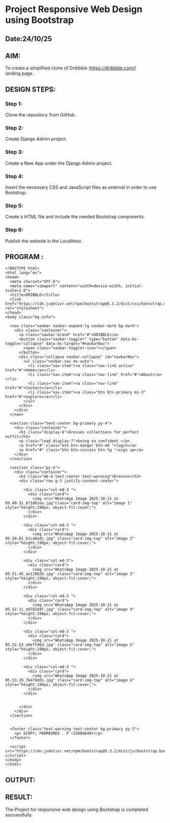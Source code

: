 # Project Responsive Web Design using Bootstrap
## Date:24/10/25

## AIM:
To create a simplified clone of Dribbble (https://dribbble.com/) landing page.


## DESIGN STEPS:

### Step 1:
Clone the repository from GitHub.

### Step 2:
Create Django Admin project.

### Step 3:
Create a New App under the Django Admin project.

### Step 4:
Insert the necessary CSS and JavaScript files as external in order to use Bootstrap.

### Step 5:
Create a HTML file and include the needed Bootstrap components.

### Step 6:
Publish the website in the LocalHost.

## PROGRAM :
```
<!DOCTYPE html>
<html lang="en">
<head>
  <meta charset="UTF-8">
  <meta name="viewport" content="width=device-width, initial-scale=1.0">
  <title>DRIBBLE</title>
  <link href="https://cdn.jsdelivr.net/npm/bootstrap@5.3.2/dist/css/bootstrap.min.css" rel="stylesheet">
</head>
<body class="bg-info">

  <nav class="navbar navbar-expand-lg navbar-dark bg-dark">
    <div class="container">
      <a class="navbar-brand" href="#">DRIBBLE</a>
      <button class="navbar-toggler" type="button" data-bs-toggle="collapse" data-bs-target="#navbarNav">
        <span class="navbar-toggler-icon"></span>
      </button>
      <div class="collapse navbar-collapse" id="navbarNav">
        <ul class="navbar-nav ms-auto">
          <li class="nav-item"><a class="nav-link active" href="#">Home</a></li>
          <li class="nav-item"><a class="nav-link" href="#">About</a></li>
          <li class="nav-item"><a class="nav-link" href="#">Contact</a></li>
          <li class="nav-item"><a class="btn btn-primary ms-3" href="#">explore</a></li>
        </ul>
      </div>
    </div>
  </nav>

  <section class="text-center bg-primary py-4">
    <div class="container">
      <h1 class="display-6">Dresses collections for perfect outfit</h1>
      <p class="lead display-7">being so confident </p>
      <a href="#" class="btn btn-danger btn-md ">login</a>
      <a href="#" class="btn btn-success btn-lg ">sign up</a>
    </div>
  </section>

  <section class="py-4">
    <div class="container">
      <h2 class="mb-4 text-center text-warning">Dresses</h2>
      <div class="row g-3 justify-content-center">
        
        <div class="col-md-3 ">
          <div class="card">
            <img src="WhatsApp Image 2025-10-21 at 05.49.31_671d61ea.jpg"class="card-img-top" alt="image 1" style="height:190px; object-fit:cover;">
          </div>
        </div>

        <div class="col-md-3 ">
          <div class="card">
            <img src="WhatsApp Image 2025-10-21 at 05.50.01_61ca0adc.jpg" class="card-img-top" alt="image 2" style="height:190px; object-fit:cover;">
          </div>
        </div>

        <div class="col-md-3">
          <div class="card">
            <img src="WhatsApp Image 2025-10-21 at 05.51.45_ae11982b.jpg" class="card-img-top" alt="image 3" style="height:190px; object-fit:cover;">
          </div>
        </div>

        <div class="col-md-3 ">
          <div class="card">
            <img src="WhatsApp Image 2025-10-21 at 05.52.11_e9782d4f.jpg" class="card-img-top" alt="image 4" style="height:190px; object-fit:cover;">
          </div>
        </div>

        <div class="col-md-3 ">
          <div class="card">
            <img src="WhatsApp Image 2025-10-21 at 05.52.53_e0eff46d.jpg" class="card-img-top" alt="image 5" style="height:190px; object-fit:cover;">
          </div>
        </div>

        <div class="col-md-3 ">
          <div class="card">
            <img src="WhatsApp Image 2025-10-21 at 05.53.29_76478dd1.jpg" class="card-img-top" alt="image 6" style="height:190px; object-fit:cover;">
          </div>
        </div>


      </div>
    </div>
  </section>


  <footer class="text-warning text-center bg-primary py-3">
    <p> &COPY; PADMASREE . P (25008840)</p>
  </footer>

  <script src="https://cdn.jsdelivr.net/npm/bootstrap@5.3.2/dist/js/bootstrap.bundle.min.js"></script>
</body>
</html>

```

## OUTPUT:


## RESULT:
The Project for responsive web design using Bootstrap is completed successfully.
